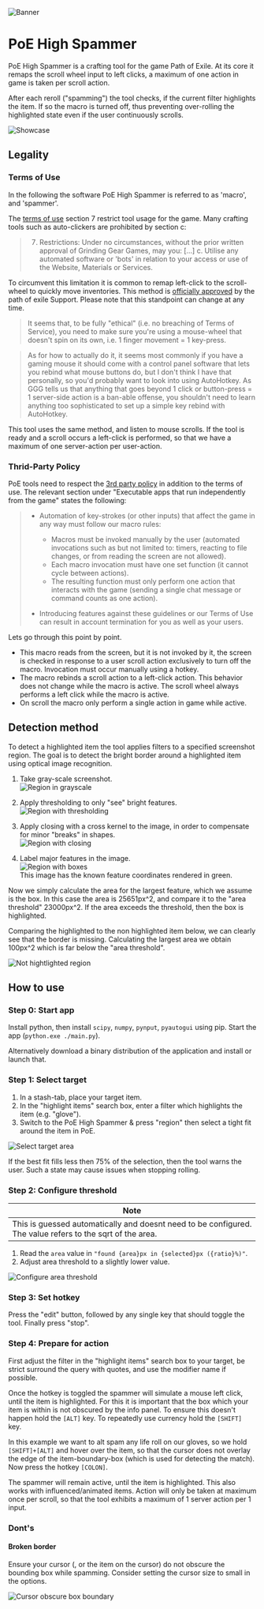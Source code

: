 ![Banner](img/banner.png)
# PoE High Spammer

PoE High Spammer is a crafting tool for the game Path of Exile.
At its core it remaps the scroll wheel input to left clicks, a maximum of one action in game is taken per scroll action.

After each reroll ("spamming") the tool checks, if the current filter highlights the item. If so the macro is turned off, thus preventing over-rolling the highlighted state even if the user continuously scrolls.

![Showcase](img/showcase.png)

## Legality

### Terms of Use

In the following the software PoE High Spammer is referred to as 'macro', and 'spammer'.

The [terms of use](https://www.pathofexile.com/legal/terms-of-use-and-privacy-policy) section 7 restrict tool usage for the game. Many crafting tools such as auto-clickers are prohibited by section c:
> 7. Restrictions: Under no circumstances, without the prior written approval of Grinding Gear Games, may you:
> [...]
> c. Utilise any automated software or 'bots' in relation to your access or use of the Website, Materials or Services.

To circumvent this limitation it is common to remap left-click to the scroll-wheel to quickly move inventories. This method is [officially approved](https://www.reddit.com/r/pathofexile/comments/8y5cay/in_light_of_the_recent_build_of_the_week_video/) by the path of exile Support. Please note that this standpoint can change at any time.

> It seems that, to be fully "ethical" (i.e. no breaching of Terms of Service), you need to make sure you're using a mouse-wheel that doesn't spin on its own, i.e. 1 finger movement = 1 key-press.

> As for how to actually do it, it seems most commonly if you have a gaming mouse it should come with a control panel software that lets you rebind what mouse buttons do, but I don't think I have that personally, so you'd probably want to look into using AutoHotkey. As GGG tells us that anything that goes beyond 1 click or button-press = 1 server-side action is a ban-able offense, you shouldn't need to learn anything too sophisticated to set up a simple key rebind with AutoHotkey.

This tool uses the same method, and listen to mouse scrolls. If the tool is ready and a scroll occurs a left-click is performed, so that we have a maximum of one server-action per user-action.

### Thrid-Party Policy

PoE tools need to respect the [3rd party policy](https://www.pathofexile.com/developer/docs#policy) in addition to the terms of use. The relevant section under "Executable apps that run independently from the game" states the following:

>   * Automation of key-strokes (or other inputs) that affect the game in any way must follow our macro rules:
>
>     * Macros must be invoked manually by the user (automated invocations such as but not limited to: timers, reacting to file changes, or from reading the screen are not allowed).
>     * Each macro invocation must have one set function (it cannot cycle between actions).
>     * The resulting function must only perform one action that interacts with the game (sending a single chat message or command counts as one action).
>
>   * Introducing features against these guidelines or our Terms of Use can result in account termination for you as well as your users.

Lets go through this point by point.
* This macro reads from the screen, but it is not invoked by it, the screen is checked in response to a user scroll action exclusively to turn off the macro. Invocation must occur manually using a hotkey.
* The macro rebinds a scroll action to a left-click action. This behavior does not change while the macro is active. The scroll wheel always performs a left click while the macro is active.
* On scroll the macro only perform a single action in game while active.

## Detection method

To detect a highlighted item the tool applies filters to a specified screenshot region. The goal is to detect the bright border around a highlighted item using optical image recognition.

1. Take gray-scale screenshot. <br/> ![Region in grayscale](img/demo-gray.png)

2. Apply thresholding to only "see" bright features. <br/> ![Region with thresholding](img/demo-thres.png)

3. Apply closing with a cross kernel to the image, in order to compensate for minor "breaks" in shapes. <br/> ![Region with closing](img/demo-close.png)

4. Label major features in the image. <br/> ![Region with boxes](img/demo-boxed.png) <br/> This image has the known feature coordinates rendered in green.

Now we simply calculate the area for the largest feature, which we assume is the box. In this case the area is 25651px^2, and compare it to the "area threshold" 23000px^2. If the area exceeds the threshold, then the box is highlighted.

Comparing the highlighted to the non highlighted item below, we can clearly see that the border is missing. Calculating the largest area we obtain 100px^2 which is far below the "area threshold".

![Not hightlighted region](img/demo-no-highlight.png)

## How to use

### Step 0: Start app

Install python, then install `scipy`, `numpy`, `pynput`, `pyautogui` using pip. Start the app (`python.exe ./main.py`).

Alternatively download a binary distribution of the application and install or launch that.

### Step 1: Select target

1. In a stash-tab, place your target item.
2. In the "highlight items" search box, enter a filter which highlights the item (e.g. "glove").
3. Switch to the PoE High Spammer & press "region" then select a tight fit around the item in PoE.

![Select target area](img/select-target.png)

If the best fit fills less then 75% of the selection, then the tool warns the user. Such a state may cause issues when stopping rolling.

### Step 2: Configure threshold

| Note                                                           |
| -------------------------------------------------------------- |
| This is guessed automatically and doesnt need to be configured. <br/> The value refers to the sqrt of the area. |

1. Read the `area` value in `"found {area}px in {selected}px ({ratio}%)"`.
2. Adjust area threshold to a slightly lower value.

![Configure area threshold](img/configure-threshold.png)

### Step 3: Set hotkey

Press the "edit" button, followed by any single key that should toggle the tool. Finally press "stop".

### Step 4: Prepare for action

First adjust the filter in the "highlight items" search box to your target, be strict surround the query with quotes, and use the modifier name if possible.

Once the hotkey is toggled the spammer will simulate a mouse left click, until the item is highlighted.
For this it is important that the box which your item is within is not obscured by the info panel.
To ensure this doesn't happen hold the `[ALT]` key.
To repeatedly use currency hold the `[SHIFT]` key.

In this example we want to alt spam any life roll on our gloves, so we hold `[SHIFT]+[ALT]` and hover over the item, so that the cursor does not overlay the edge of the item-boundary-box (which is used for detecting the match).
Now press the hotkey `[COLON]`.

The spammer will remain active, until the item is highlighted. This also works with influenced/animated items.
Action will only be taken at maximum once per scroll, so that the tool exhibits a maximum of 1 server action per 1 input.

### Dont's

#### Broken border

Ensure your cursor (, or the item on the cursor) do not obscure the bounding box while spamming. Consider setting the cursor size to small in the options.

![Cursor obscure box boundary](img/cursor-obscure-box.png)
